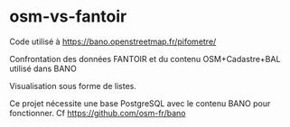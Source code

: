osm-vs-fantoir
==============

Code utilisé à https://bano.openstreetmap.fr/pifometre/

Confrontation des données FANTOIR et du contenu OSM+Cadastre+BAL utilisé dans BANO

Visualisation sous forme de listes. 

Ce projet nécessite une base PostgreSQL avec le contenu BANO pour fonctionner. Cf https://github.com/osm-fr/bano
